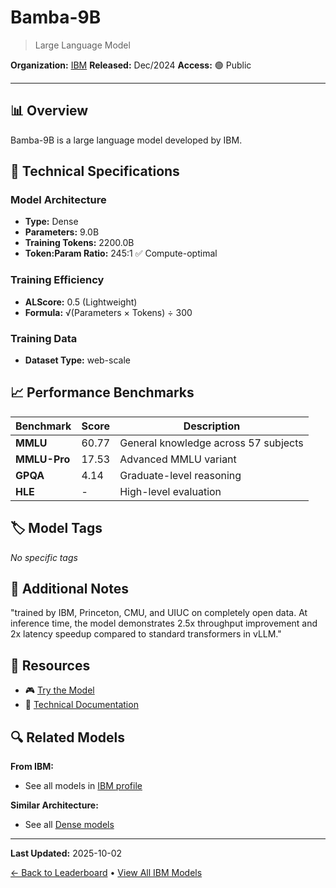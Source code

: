 # Bamba-9B

> Large Language Model

**Organization:** [IBM](../../labs/ibm.md)
**Released:** Dec/2024
**Access:** 🟢 Public

---

## 📊 Overview

Bamba-9B is a large language model developed by IBM.

## 🔧 Technical Specifications

### Model Architecture
- **Type:** Dense
- **Parameters:** 9.0B
- **Training Tokens:** 2200.0B
- **Token:Param Ratio:** 245:1 ✅ Compute-optimal

### Training Efficiency
- **ALScore:** 0.5 (Lightweight)
- **Formula:** √(Parameters × Tokens) ÷ 300

### Training Data
- **Dataset Type:** web-scale

## 📈 Performance Benchmarks

| Benchmark | Score | Description |
|-----------|-------|-------------|
| **MMLU** | 60.77 | General knowledge across 57 subjects |
| **MMLU-Pro** | 17.53 | Advanced MMLU variant |
| **GPQA** | 4.14 | Graduate-level reasoning |
| **HLE** | - | High-level evaluation |

## 🏷️ Model Tags

_No specific tags_

## 📝 Additional Notes

"trained by IBM, Princeton, CMU, and UIUC on completely open data. At inference time, the model demonstrates 2.5x throughput improvement and 2x latency speedup compared to standard transformers in vLLM."

## 🔗 Resources

- 🎮 [Try the Model](https://huggingface.co/blog/bamba)
- 📄 [Technical Documentation](https://huggingface.co/blog/bamba)

## 🔍 Related Models

**From IBM:**
- See all models in [IBM profile](../../labs/ibm.md)

**Similar Architecture:**
- See all [Dense models](../../architectures/dense.md)

---

**Last Updated:** 2025-10-02

[← Back to Leaderboard](../../README.md) • [View All IBM Models](../../labs/ibm.md)
